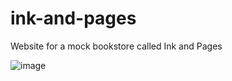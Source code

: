# ink-and-pages
Website for a mock bookstore called Ink and Pages


![image](https://github.com/AlexisThornton/ink-and-pages/assets/100177660/75399e98-8502-4fb0-89d5-b4851eebb515)

